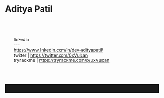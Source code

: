 # Aditya Patil 

<div id="main-div">
 
<div class="child-div">
    linkedin <br> --- <br> <a href="https://www.linkedin.com/in/dev-adityapatil/" target="_blank">https://www.linkedin.com/in/dev-adityapatil/</a>
</div>
 
<div class="child-div">
    twitter |  <a href="https://twitter.com/0xVulcan" target="_blank">https://twitter.com/0xVulcan</a>
</div>
 
<div class="child-div">
    tryhackme | <a href="https://tryhackme.com/p/0xVulcan" target="_blank">https://tryhackme.com/p/0xVulcan</a>
</div>
 
</div>

---

 <script src="https://tryhackme.com/badge/461684"></script>
 
<style>
#downloads {
display : none;
}


#main-div{
  padding: 4em 2em; 
  
}

hr {
  padding-bottom: 2em;
}

header{
  border:none;
}

#main_content{
  overflow: scroll;
  border: 1px dashed #b5e853;
  padding: 2em;
}
</style>
